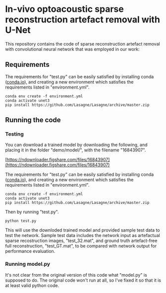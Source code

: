 # In-vivo optoacoustic sparse reconstruction artefact removal with U-Net 

This repository contains the code of sparse reconstruction artefact removal with convolutional neural network that was employed in our work:

## Requirements

The requirements for "test.py" can be easily satisfied by installing conda ([conda.io](conda.io)), and creating a new environment which satisfies the requirements listed in "environment.yml".

```
conda env create -f environment.yml
conda activate unet3
pip install https://github.com/Lasagne/Lasagne/archive/master.zip
```
## Running the code

### Testing

You can download a trained model by downloading the following, and placing it in the folder "demo/model/", with the filename "16843907".

[https://ndownloader.figshare.com/files/16843907](https://ndownloader.figshare.com/files/16843907)

The requirements for "test.py" can be easily satisfied by installing conda ([conda.io](conda.io)), and creating a new environment which satisfies the requirements listed in "environment.yml".

```
conda env create -f environment.yml
conda activate unet3
pip install https://github.com/Lasagne/Lasagne/archive/master.zip
```

Then by running "test.py".
```
python test.py
```
This will use the downloded trained model and provided sample test data to test the network. Sample test data includes the
network input as artefactual sparse recostruction images, "test_32.mat", and ground truth artefact-free full reconstruction, "test_GT.mat", to be compared with network 
output for performance evaluation.

### Running model.py

It's not clear from the original version of this code what "model.py" is supposed to do. The original code won't run at all, so I've fixed it so that it is at least valid python code. 